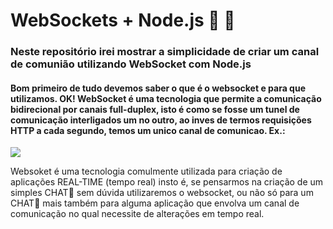 # WebSockets + Node.js 🤝 💪
### Neste repositório irei mostrar a simplicidade de criar um canal de comunião utilizando WebSocket com Node.js
#### Bom primeiro de tudo devemos saber o que é o websocket e para que utilizamos. OK! WebSocket é uma tecnologia que permite a comunicação bidirecional por canais full-duplex, isto é como se fosse um tunel de comunicação interligados um no outro, ao inves de termos requisições HTTP a cada segundo, temos um unico canal de comunicao. Ex.:
<img src="https://thumbs.gfycat.com/LikableFarCusimanse-size_restricted.gif">

Websoket é uma tecnologia comulmente utilizada para criação de aplicações REAL-TIME (tempo real) insto é, se pensarmos na criação de um simples CHAT💬 sem dúvida utilizaremos o websocket, ou não só para um CHAT💬 mais também para alguma aplicação que envolva um canal de comunicação no qual necessite de alterações em tempo real.
